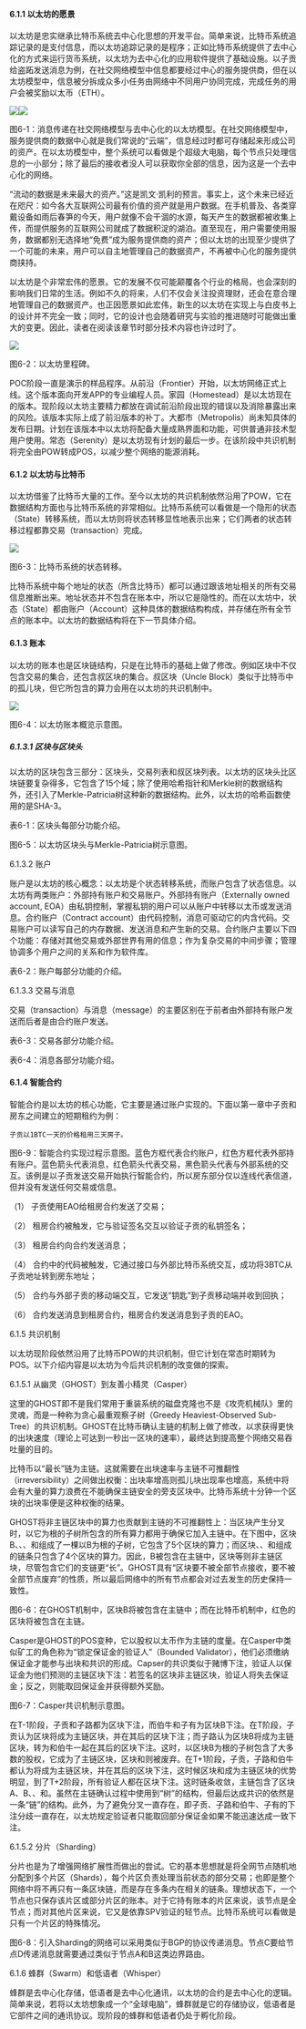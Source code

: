 #### 6.1.1 以太坊的愿景

以太坊是忠实继承比特币系统去中心化思想的开发平台。简单来说，比特币系统追踪记录的是支付信息，而以太坊追踪记录的是程序；正如比特币系统提供了去中心化的方式来运行货币系统，以太坊为去中心化的应用软件提供了基础设施。以子贡给盗跖发送消息为例，在社交网络模型中信息都要经过中心的服务提供商，但在以太坊模型中，信息被分拆成众多小任务由网络中不同用户协同完成，完成任务的用户会被奖励以太币（ETH）。

![](/assets/fig-6-1-1.png)![](/assets/fig-6-1-2.png)

图6-1：消息传递在社交网络模型与去中心化的以太坊模型。在社交网络模型中，服务提供商的数据中心就是我们常说的“云端”，信息经过时都可存储起来形成公司的资产。在以太坊模型中，整个系统可以看做是个超级大电脑，每个节点只处理信息的一小部分；除了最后的接收者没人可以获取你全部的信息，因为这是一个去中心化的网络。

“流动的数据是未来最大的资产。”这是凯文·凯利的预言。事实上，这个未来已经近在咫尺：如今各大互联网公司最有价值的资产就是用户数据。在手机普及、各类穿戴设备如雨后春笋的今天，用户就像不会干涸的水源，每天产生的数据都被收集上传，而提供服务的互联网公司就成了数据积淀的湖泊。直至现在，用户需要使用服务，数据都别无选择地“免费”成为服务提供商的资产；但以太坊的出现至少提供了一个可能的未来，用户可以自主地管理自己的数据资产，不再被中心化的服务提供商挟持。

以太坊是个非常宏伟的愿景。它的发展不仅可能颠覆各个行业的格局，也会深刻的影响我们日常的生活。例如不久的将来，人们不仅会关注投资理财，还会在意合理地管理自己的数据资产。也正因愿景如此宏伟，新生的以太坊在实现上与白皮书上的设计并不完全一致；同时，它的设计也会随着研究与实验的推进随时可能做出重大的变更。因此，读者在阅读该章节时部分技术内容也许过时了。

![](/assets/fig-6-2.png)

图6-2：以太坊里程碑。

POC阶段一直是演示的样品程序。从前沿（Frontier）开始，以太坊网络正式上线。这个版本面向开发APP的专业编程人员。家园（Homestead）是以太坊现在的版本。现阶段以太坊主要精力都放在调试前沿阶段出现的错误以及消除暴露出来的风险。该版本实际上成了前沿版本的补丁。大都市（Metropolis）尚未知具体的发布日期。计划在该版本中以太坊将配备大量成熟界面和功能，可供普通非技术型用户使用。常态（Serenity）是以太坊现有计划的最后一步。在该阶段中共识机制将完全由POW转成POS，以减少整个网络的能源消耗。

#### 6.1.2 以太坊与比特币

以太坊借鉴了比特币大量的工作。至今以太坊的共识机制依然沿用了POW，它在数据结构方面也与比特币系统的非常相似。比特币系统可以看做是一个隐形的状态（State）转移系统，而以太坊则将状态转移显性地表示出来；它们两者的状态转移过程都靠交易（transaction）完成。

![](/assets/fig-6-3.png)

图6-3：比特币系统的状态转移。

比特币系统中每个地址的状态（所含比特币）都可以通过跟该地址相关的所有交易信息推断出来。地址状态并不包含在账本中，所以它是隐性的。而在以太坊中，状态（State）都由账户（Account）这种具体的数据结构构成，并存储在所有全节点的账本中。以太坊的数据结构将在下一节具体介绍。

#### 6.1.3 账本

以太坊的账本也是区块链结构，只是在比特币的基础上做了修改。例如区块中不仅包含交易的集合，还包含叔区块的集合。叔区块（Uncle Block）类似于比特币中的孤儿块，但它所包含的算力会用在以太坊的共识机制中。

![](/assets/fig-6-4.png)

图6-4：以太坊账本概览示意图。

##### 6.1.3.1 区块与区块头

以太坊的区块包含三部分：区块头，交易列表和叔区块列表。以太坊的区块头比区块链要复杂得多，它包含了15个域；除了使用哈希指针和Merkle树的数据结构外，还引入了Merkle-Patricia树这种新的数据结构。此外，以太坊的哈希函数使用的是SHA-3。

表6-1：区块头每部分功能介绍。



图6-5：以太坊区块头与Merkle-Patricia树示意图。

6.1.3.2  账户

账户是以太坊的核心概念：以太坊是个状态转移系统，而账户包含了状态信息。以太坊有两类账户：外部持有账户和交易账户。外部持有账户（Externally owned account, EOA）由私钥控制，掌握私钥的用户可以从账户中转移以太币或发送消息。合约账户（Contract account）由代码控制，消息可驱动它的内含代码。交易账户可以读写自己的内存数据、发送消息和产生新的交易。合约账户主要以下四个功能：存储对其他交易或外部世界有用的信息；作为复杂交易的中间步骤；管理协调多个用户之间的关系和作为软件库。

表6-2：账户每部分功能的介绍。

6.1.3.3 交易与消息

交易（transaction）与消息（message）的主要区别在于前者由外部持有账户发送而后者是由合约账户发送。

表6-3：交易各部分功能介绍。

表6-4：消息各部分功能介绍。

#### 6.1.4 智能合约

智能合约是以太坊的核心功能，它主要是通过账户实现的。下面以第一章中子贡和房东之间建立的短期租约为例：

	子贡以1BTC一天的价格租用三天房子。



图6-9：智能合约实现过程示意图。蓝色方框代表合约账户，红色方框代表外部持有账户。蓝色箭头代表消息，红色箭头代表交易，黑色箭头代表与外部系统的交互。该例是以子贡发送交易开始执行智能合约，所以房东部分仅以连线代表信道，但并没有发送任何交易或信息。

（1）	子贡使用EAO给租房合约发送了交易；

（2）	租房合约被触发，它与验证签名交互以验证子贡的私钥签名；

（3）	租房合约向合约发送消息；

（4）	合约中的代码被触发，它通过接口与外部比特币系统交互，成功将3BTC从子贡地址转到房东地址；

（5）	合约与外部子贡的移动端交互，它发送“钥匙”到子贡移动端并收到回执；

（6）	合约发送消息到租房合约，租房合约发送消息到子贡的EAO。

6.1.5 共识机制

以太坊现阶段依然沿用了比特币POW的共识机制，但它计划在常态时期转为POS。以下介绍内容是以太坊为今后共识机制的改变做的探索。

6.1.5.1 从幽灵（GHOST）到友善小精灵（Casper）

这里的GHOST即不是我们常用于重装系统的磁盘克隆也不是《攻壳机械队》里的灵魂，而是一种称为贪心最重观察子树（Greedy Heaviest-Observed Sub-Tree）的共识机制。GHOST在比特币确认主链的机制上做了修改，以求获得更快的出块速度（理论上可达到一秒出一区块的速率），最终达到提高整个网络交易吞吐量的目的。

比特币以“最长”链为主链。这就需要在出块速率与主链不可推翻性（irreversibility）之间做出权衡：出块率增高则孤儿块出现率也增高，系统中将会有大量的算力浪费在不能确保主链安全的旁支区块中。比特币系统十分钟一个区块的出块率便是这种权衡的结果。

GHOST将非主链区块中的算力也贡献到主链的不可推翻性上：当区块产生分叉时，以它为根的子树所包含的所有算力都用于确保它加入主链中。在下图中，区块B、、、和组成了一棵以B为根的子树，它包含了5个区块的算力；而区块、、和组成的链条只包含了4个区块的算力。因此，B被包含在主链中，区块等则非主链区块，尽管包含它们的支链更“长”。GHOST具有“区块要不被全部节点接收，要不被全部节点废弃”的性质，所以最后网络中的所有节点都会对过去发生的历史保持一致性。



图6-6：在GHOST机制中，区块B将被包含在主链中；而在比特币机制中，红色的区块将被包含在主链。

Casper是GHOST的POS变种，它以股权以太币作为主链的度量。在Casper中类似矿工的角色称为“锁定保证金的验证人”（Bounded Validator），他们必须缴纳保证金才能参与出块和共识的形成。Capser的共识类似于赌博下注，验证人以保证金为他们预测的主链区块下注：若签名的区块非主链区块，验证人将失去保证金；反之，则能取回保证金并获得额外奖励。



图6-7：Casper共识机制示意图。

在T-1阶段，子贡和子路都为区块下注，而伯牛和子有为区块B下注。在T阶段，子贡认为区块将成为主链区块，并在其后的区块下注；而子路认为区块B将成为主链区块，转为和伯牛一起在其后的区块下注。这时，以区块B为根的子树包含了大多数的股权，它成为了主链区块，区块和则被废弃。在T+1阶段，子贡，子路和伯牛都认为将成为主链区块，并在其后的区块下注，这时候区块和成为主链区块的优势明显，到了T+2阶段，所有验证人都在区块下注。这时链条收敛，主链包含了区块A、B、、和。虽然在主链确认过程中使用到“树”的结构，但最后达成共识的依然是一条“链”的结构。此外，为了避免分叉一直存在，即子贡、子路和伯牛、子有的下注分歧一直存在，以太坊规定验证者只能取回部分保证金如果不能迅速达成一致下注。

6.1.5.2 分片（Sharding）

分片也是为了增强网络扩展性而做出的尝试。它的基本思想就是将全网节点随机地分配到多个片区（Shards），每个片区负责处理当前状态的部分交易；也即是整个网络中将不再只有一条区块链，而是存在多条内在相关的链条。理想状态下，一个节点也只保存该片区或部分片区的账本。对于它持有账本的片区来说，该节点是全节点；而对其他片区来说，它又是依靠SPV验证的轻节点。比特币系统可以看做是只有一个片区的特殊情况。



图6-8：引入Sharding的网络可以采用类似于BGP的协议传递消息。节点C要给节点D传递消息就需要通过类似于节点A和B这类边界路由。

6.1.6 蜂群（Swarm）和低语者（Whisper）

蜂群是去中心化存储，低语者是去中心化通讯，以太坊的合约是去中心化的逻辑。简单来说，若将以太坊想象成一个“全球电脑”，蜂群就是它的存储协议，低语者是它部件之间的通讯协议。现阶段的蜂群和低语者仍处于孵化阶段。



